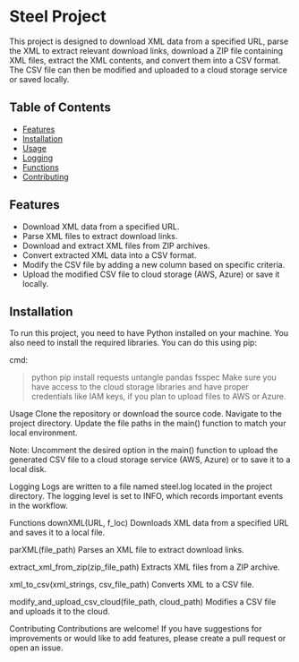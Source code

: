 # Steel Project

This project is designed to download XML data from a specified URL, parse the XML to extract relevant download links, download a ZIP file containing XML files, extract the XML contents, and convert them into a CSV format. The CSV file can then be modified and uploaded to a cloud storage service or saved locally.

## Table of Contents

- [Features](#features)
- [Installation](#installation)
- [Usage](#usage)
- [Logging](#logging)
- [Functions](#functions)
- [Contributing](#contributing)

## Features

- Download XML data from a specified URL.
- Parse XML files to extract download links.
- Download and extract XML files from ZIP archives.
- Convert extracted XML data into a CSV format.
- Modify the CSV file by adding a new column based on specific criteria.
- Upload the modified CSV file to cloud storage (AWS, Azure) or save it locally.

## Installation

To run this project, you need to have Python installed on your machine. You also need to install the required libraries. You can do this using pip:

cmd:
>python pip install requests untangle pandas fsspec
Make sure you have access to the cloud storage libraries and have proper credentials like IAM keys, if you plan to upload files to AWS or Azure.

Usage
Clone the repository or download the source code.
Navigate to the project directory.
Update the file paths in the main() function to match your local environment.

Note:
Uncomment the desired option in the main() function to upload the generated CSV file to a cloud storage service (AWS, Azure) or to save it to a local disk.

Logging
Logs are written to a file named steel.log located in the project directory. The logging level is set to INFO, which records important events in the workflow.

Functions
downXML(URL, f_loc)
Downloads XML data from a specified URL and saves it to a local file.

parXML(file_path)
Parses an XML file to extract download links.

extract_xml_from_zip(zip_file_path)
Extracts XML files from a ZIP archive.

xml_to_csv(xml_strings, csv_file_path)
Converts XML to a CSV file.

modify_and_upload_csv_cloud(file_path, cloud_path)
Modifies a CSV file and uploads it to the cloud.

Contributing
Contributions are welcome! If you have suggestions for improvements or would like to add features, please create a pull request or open an issue.